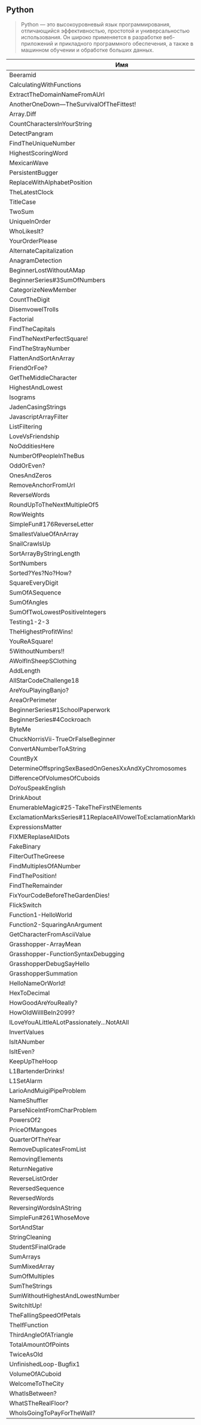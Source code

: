 ## Python

> Python — это высокоуровневый язык программирования, отличающийся
> эффективностью, простотой и универсальностью использования.
> Он широко применяется в разработке веб-приложений и прикладного
> программного обеспечения, а также в машинном обучении и обработке
> больших данных.

| Имя                                                                    | Уровень |                                                                                                                                                  Ссылка |
| ---------------------------------------------------------------------- | :-----: | ------------------------------------------------------------------------------------------------------------------------------------------------------: |
| Beeramid                                                               |  5kyu   |                                                                                                                             [Beeramid](./5kyu/Beeramid) |
| CalculatingWithFunctions                                               |  5kyu   |                                                                                             [CalculatingWithFunctions](./5kyu/CalculatingWithFunctions) |
| ExtractTheDomainNameFromAUrl                                           |  5kyu   |                                                                                     [ExtractTheDomainNameFromAUrl](./5kyu/ExtractTheDomainNameFromAUrl) |
| AnotherOneDown—TheSurvivalOfTheFittest!                                |  6kyu   |                                                       [AnotherOneDown—TheSurvivalOfTheFittest!](./6kyu/AnotherOneDown%E2%80%94TheSurvivalOfTheFittest!) |
| Array.Diff                                                             |  6kyu   |                                                                                                                         [Array.Diff](./6kyu/Array.Diff) |
| CountCharactersInYourString                                            |  6kyu   |                                                                                       [CountCharactersInYourString](./6kyu/CountCharactersInYourString) |
| DetectPangram                                                          |  6kyu   |                                                                                                                   [DetectPangram](./6kyu/DetectPangram) |
| FindTheUniqueNumber                                                    |  6kyu   |                                                                                                       [FindTheUniqueNumber](./6kyu/FindTheUniqueNumber) |
| HighestScoringWord                                                     |  6kyu   |                                                                                                         [HighestScoringWord](./6kyu/HighestScoringWord) |
| MexicanWave                                                            |  6kyu   |                                                                                                                       [MexicanWave](./6kyu/MexicanWave) |
| PersistentBugger                                                       |  6kyu   |                                                                                                             [PersistentBugger](./6kyu/PersistentBugger) |
| ReplaceWithAlphabetPosition                                            |  6kyu   |                                                                                       [ReplaceWithAlphabetPosition](./6kyu/ReplaceWithAlphabetPosition) |
| TheLatestClock                                                         |  6kyu   |                                                                                                                 [TheLatestClock](./6kyu/TheLatestClock) |
| TitleCase                                                              |  6kyu   |                                                                                                                           [TitleCase](./6kyu/TitleCase) |
| TwoSum                                                                 |  6kyu   |                                                                                                                                 [TwoSum](./6kyu/TwoSum) |
| UniqueInOrder                                                          |  6kyu   |                                                                                                                   [UniqueInOrder](./6kyu/UniqueInOrder) |
| WhoLikesIt?                                                            |  6kyu   |                                                                                                                       [WhoLikesIt?](./6kyu/WhoLikesIt?) |
| YourOrderPlease                                                        |  6kyu   |                                                                                                               [YourOrderPlease](./6kyu/YourOrderPlease) |
| AlternateCapitalization                                                |  7kyu   |                                                                                               [AlternateCapitalization](./7kyu/AlternateCapitalization) |
| AnagramDetection                                                       |  7kyu   |                                                                                                             [AnagramDetection](./7kyu/AnagramDetection) |
| BeginnerLostWithoutAMap                                                |  7kyu   |                                                                                               [BeginnerLostWithoutAMap](./7kyu/BeginnerLostWithoutAMap) |
| BeginnerSeries#3SumOfNumbers                                           |  7kyu   |                                                                                     [BeginnerSeries#3SumOfNumbers](./7kyu/BeginnerSeries#3SumOfNumbers) |
| CategorizeNewMember                                                    |  7kyu   |                                                                                                       [CategorizeNewMember](./7kyu/CategorizeNewMember) |
| CountTheDigit                                                          |  7kyu   |                                                                                                                   [CountTheDigit](./7kyu/CountTheDigit) |
| DisemvowelTrolls                                                       |  7kyu   |                                                                                                             [DisemvowelTrolls](./7kyu/DisemvowelTrolls) |
| Factorial                                                              |  7kyu   |                                                                                                                           [Factorial](./7kyu/Factorial) |
| FindTheCapitals                                                        |  7kyu   |                                                                                                               [FindTheCapitals](./7kyu/FindTheCapitals) |
| FindTheNextPerfectSquare!                                              |  7kyu   |                                                                                           [FindTheNextPerfectSquare!](./7kyu/FindTheNextPerfectSquare!) |
| FindTheStrayNumber                                                     |  7kyu   |                                                                                                         [FindTheStrayNumber](./7kyu/FindTheStrayNumber) |
| FlattenAndSortAnArray                                                  |  7kyu   |                                                                                                   [FlattenAndSortAnArray](./7kyu/FlattenAndSortAnArray) |
| FriendOrFoe?                                                           |  7kyu   |                                                                                                                     [FriendOrFoe?](./7kyu/FriendOrFoe?) |
| GetTheMiddleCharacter                                                  |  7kyu   |                                                                                                   [GetTheMiddleCharacter](./7kyu/GetTheMiddleCharacter) |
| HighestAndLowest                                                       |  7kyu   |                                                                                                             [HighestAndLowest](./7kyu/HighestAndLowest) |
| Isograms                                                               |  7kyu   |                                                                                                                             [Isograms](./7kyu/Isograms) |
| JadenCasingStrings                                                     |  7kyu   |                                                                                                         [JadenCasingStrings](./7kyu/JadenCasingStrings) |
| JavascriptArrayFilter                                                  |  7kyu   |                                                                                                   [JavascriptArrayFilter](./7kyu/JavascriptArrayFilter) |
| ListFiltering                                                          |  7kyu   |                                                                                                                   [ListFiltering](./7kyu/ListFiltering) |
| LoveVsFriendship                                                       |  7kyu   |                                                                                                             [LoveVsFriendship](./7kyu/LoveVsFriendship) |
| NoOdditiesHere                                                         |  7kyu   |                                                                                                                 [NoOdditiesHere](./7kyu/NoOdditiesHere) |
| NumberOfPeopleInTheBus                                                 |  7kyu   |                                                                                                 [NumberOfPeopleInTheBus](./7kyu/NumberOfPeopleInTheBus) |
| OddOrEven?                                                             |  7kyu   |                                                                                                                         [OddOrEven?](./7kyu/OddOrEven?) |
| OnesAndZeros                                                           |  7kyu   |                                                                                                                     [OnesAndZeros](./7kyu/OnesAndZeros) |
| RemoveAnchorFromUrl                                                    |  7kyu   |                                                                                                       [RemoveAnchorFromUrl](./7kyu/RemoveAnchorFromUrl) |
| ReverseWords                                                           |  7kyu   |                                                                                                                     [ReverseWords](./7kyu/ReverseWords) |
| RoundUpToTheNextMultipleOf5                                            |  7kyu   |                                                                                       [RoundUpToTheNextMultipleOf5](./7kyu/RoundUpToTheNextMultipleOf5) |
| RowWeights                                                             |  7kyu   |                                                                                                                         [RowWeights](./7kyu/RowWeights) |
| SimpleFun#176ReverseLetter                                             |  7kyu   |                                                                                         [SimpleFun#176ReverseLetter](./7kyu/SimpleFun#176ReverseLetter) |
| SmallestValueOfAnArray                                                 |  7kyu   |                                                                                                 [SmallestValueOfAnArray](./7kyu/SmallestValueOfAnArray) |
| SnailCrawlsUp                                                          |  7kyu   |                                                                                                                   [SnailCrawlsUp](./7kyu/SnailCrawlsUp) |
| SortArrayByStringLength                                                |  7kyu   |                                                                                               [SortArrayByStringLength](./7kyu/SortArrayByStringLength) |
| SortNumbers                                                            |  7kyu   |                                                                                                                       [SortNumbers](./7kyu/SortNumbers) |
| Sorted?Yes?No?How?                                                     |  7kyu   |                                                                                                         [Sorted?Yes?No?How?](./7kyu/Sorted?Yes?No?How?) |
| SquareEveryDigit                                                       |  7kyu   |                                                                                                             [SquareEveryDigit](./7kyu/SquareEveryDigit) |
| SumOfASequence                                                         |  7kyu   |                                                                                                                 [SumOfASequence](./7kyu/SumOfASequence) |
| SumOfAngles                                                            |  7kyu   |                                                                                                                       [SumOfAngles](./7kyu/SumOfAngles) |
| SumOfTwoLowestPositiveIntegers                                         |  7kyu   |                                                                                 [SumOfTwoLowestPositiveIntegers](./7kyu/SumOfTwoLowestPositiveIntegers) |
| Testing1-2-3                                                           |  7kyu   |                                                                                                                     [Testing1-2-3](./7kyu/Testing1-2-3) |
| TheHighestProfitWins!                                                  |  7kyu   |                                                                                                   [TheHighestProfitWins!](./7kyu/TheHighestProfitWins!) |
| YouReASquare!                                                          |  7kyu   |                                                                                                                   [YouReASquare!](./7kyu/YouReASquare!) |
| 5WithoutNumbers!!                                                      |  8kyu   |                                                                                                           [5WithoutNumbers!!](./8kyu/5WithoutNumbers!!) |
| AWolfInSheepSClothing                                                  |  8kyu   |                                                                                                   [AWolfInSheepSClothing](./8kyu/AWolfInSheepSClothing) |
| AddLength                                                              |  8kyu   |                                                                                                                           [AddLength](./8kyu/AddLength) |
| AllStarCodeChallenge18                                                 |  8kyu   |                                                                                                 [AllStarCodeChallenge18](./8kyu/AllStarCodeChallenge18) |
| AreYouPlayingBanjo?                                                    |  8kyu   |                                                                                                       [AreYouPlayingBanjo?](./8kyu/AreYouPlayingBanjo?) |
| AreaOrPerimeter                                                        |  8kyu   |                                                                                                               [AreaOrPerimeter](./8kyu/AreaOrPerimeter) |
| BeginnerSeries#1SchoolPaperwork                                        |  8kyu   |                                                                               [BeginnerSeries#1SchoolPaperwork](./8kyu/BeginnerSeries#1SchoolPaperwork) |
| BeginnerSeries#4Cockroach                                              |  8kyu   |                                                                                           [BeginnerSeries#4Cockroach](./8kyu/BeginnerSeries#4Cockroach) |
| ByteMe                                                                 |  8kyu   |                                                                                                                                 [ByteMe](./8kyu/ByteMe) |
| ChuckNorrisVii-TrueOrFalseBeginner                                     |  8kyu   |                                                                         [ChuckNorrisVii-TrueOrFalseBeginner](./8kyu/ChuckNorrisVii-TrueOrFalseBeginner) |
| ConvertANumberToAString                                                |  8kyu   |                                                                                               [ConvertANumberToAString](./8kyu/ConvertANumberToAString) |
| CountByX                                                               |  8kyu   |                                                                                                                             [CountByX](./8kyu/CountByX) |
| DetermineOffspringSexBasedOnGenesXxAndXyChromosomes                    |  8kyu   |                                       [DetermineOffspringSexBasedOnGenesXxAndXyChromosomes](./8kyu/DetermineOffspringSexBasedOnGenesXxAndXyChromosomes) |
| DifferenceOfVolumesOfCuboids                                           |  8kyu   |                                                                                     [DifferenceOfVolumesOfCuboids](./8kyu/DifferenceOfVolumesOfCuboids) |
| DoYouSpeakEnglish                                                      |  8kyu   |                                                                                                           [DoYouSpeakEnglish](./8kyu/DoYouSpeakEnglish) |
| DrinkAbout                                                             |  8kyu   |                                                                                                                         [DrinkAbout](./8kyu/DrinkAbout) |
| EnumerableMagic#25-TakeTheFirstNElements                               |  8kyu   |                                                             [EnumerableMagic#25-TakeTheFirstNElements](./8kyu/EnumerableMagic#25-TakeTheFirstNElements) |
| ExclamationMarksSeries#11ReplaceAllVowelToExclamationMarkInTheSentence |  8kyu   | [ExclamationMarksSeries#11ReplaceAllVowelToExclamationMarkInTheSentence](./8kyu/ExclamationMarksSeries#11ReplaceAllVowelToExclamationMarkInTheSentence) |
| ExpressionsMatter                                                      |  8kyu   |                                                                                                           [ExpressionsMatter](./8kyu/ExpressionsMatter) |
| FIXMEReplaseAllDots                                                    |  8kyu   |                                                                                                       [FIXMEReplaseAllDots](./8kyu/FIXMEReplaseAllDots) |
| FakeBinary                                                             |  8kyu   |                                                                                                                         [FakeBinary](./8kyu/FakeBinary) |
| FilterOutTheGreese                                                     |  8kyu   |                                                                                                         [FilterOutTheGreese](./8kyu/FilterOutTheGreese) |
| FindMultiplesOfANumber                                                 |  8kyu   |                                                                                                 [FindMultiplesOfANumber](./8kyu/FindMultiplesOfANumber) |
| FindThePosition!                                                       |  8kyu   |                                                                                                             [FindThePosition!](./8kyu/FindThePosition!) |
| FindTheRemainder                                                       |  8kyu   |                                                                                                             [FindTheRemainder](./8kyu/FindTheRemainder) |
| FixYourCodeBeforeTheGardenDies!                                        |  8kyu   |                                                                               [FixYourCodeBeforeTheGardenDies!](./8kyu/FixYourCodeBeforeTheGardenDies!) |
| FlickSwitch                                                            |  8kyu   |                                                                                                                       [FlickSwitch](./8kyu/FlickSwitch) |
| Function1-HelloWorld                                                   |  8kyu   |                                                                                                     [Function1-HelloWorld](./8kyu/Function1-HelloWorld) |
| Function2-SquaringAnArgument                                           |  8kyu   |                                                                                     [Function2-SquaringAnArgument](./8kyu/Function2-SquaringAnArgument) |
| GetCharacterFromAsciiValue                                             |  8kyu   |                                                                                         [GetCharacterFromAsciiValue](./8kyu/GetCharacterFromAsciiValue) |
| Grasshopper-ArrayMean                                                  |  8kyu   |                                                                                                   [Grasshopper-ArrayMean](./8kyu/Grasshopper-ArrayMean) |
| Grasshopper-FunctionSyntaxDebugging                                    |  8kyu   |                                                                       [Grasshopper-FunctionSyntaxDebugging](./8kyu/Grasshopper-FunctionSyntaxDebugging) |
| GrasshopperDebugSayHello                                               |  8kyu   |                                                                                             [GrasshopperDebugSayHello](./8kyu/GrasshopperDebugSayHello) |
| GrasshopperSummation                                                   |  8kyu   |                                                                                                     [GrasshopperSummation](./8kyu/GrasshopperSummation) |
| HelloNameOrWorld!                                                      |  8kyu   |                                                                                                           [HelloNameOrWorld!](./8kyu/HelloNameOrWorld!) |
| HexToDecimal                                                           |  8kyu   |                                                                                                                     [HexToDecimal](./8kyu/HexToDecimal) |
| HowGoodAreYouReally?                                                   |  8kyu   |                                                                                                     [HowGoodAreYouReally?](./8kyu/HowGoodAreYouReally?) |
| HowOldWillIBeIn2099?                                                   |  8kyu   |                                                                                                     [HowOldWillIBeIn2099?](./8kyu/HowOldWillIBeIn2099?) |
| ILoveYouALittleALotPassionately...NotAtAll                             |  8kyu   |                                                         [ILoveYouALittleALotPassionately...NotAtAll](./8kyu/ILoveYouALittleALotPassionately...NotAtAll) |
| InvertValues                                                           |  8kyu   |                                                                                                                     [InvertValues](./8kyu/InvertValues) |
| IsItANumber                                                            |  8kyu   |                                                                                                                       [IsItANumber](./8kyu/IsItANumber) |
| IsItEven?                                                              |  8kyu   |                                                                                                                           [IsItEven?](./8kyu/IsItEven?) |
| KeepUpTheHoop                                                          |  8kyu   |                                                                                                                   [KeepUpTheHoop](./8kyu/KeepUpTheHoop) |
| L1BartenderDrinks!                                                     |  8kyu   |                                                                                                         [L1BartenderDrinks!](./8kyu/L1BartenderDrinks!) |
| L1SetAlarm                                                             |  8kyu   |                                                                                                                         [L1SetAlarm](./8kyu/L1SetAlarm) |
| LarioAndMuigiPipeProblem                                               |  8kyu   |                                                                                             [LarioAndMuigiPipeProblem](./8kyu/LarioAndMuigiPipeProblem) |
| NameShuffler                                                           |  8kyu   |                                                                                                                     [NameShuffler](./8kyu/NameShuffler) |
| ParseNiceIntFromCharProblem                                            |  8kyu   |                                                                                       [ParseNiceIntFromCharProblem](./8kyu/ParseNiceIntFromCharProblem) |
| PowersOf2                                                              |  8kyu   |                                                                                                                           [PowersOf2](./8kyu/PowersOf2) |
| PriceOfMangoes                                                         |  8kyu   |                                                                                                                 [PriceOfMangoes](./8kyu/PriceOfMangoes) |
| QuarterOfTheYear                                                       |  8kyu   |                                                                                                             [QuarterOfTheYear](./8kyu/QuarterOfTheYear) |
| RemoveDuplicatesFromList                                               |  8kyu   |                                                                                             [RemoveDuplicatesFromList](./8kyu/RemoveDuplicatesFromList) |
| RemovingElements                                                       |  8kyu   |                                                                                                             [RemovingElements](./8kyu/RemovingElements) |
| ReturnNegative                                                         |  8kyu   |                                                                                                                 [ReturnNegative](./8kyu/ReturnNegative) |
| ReverseListOrder                                                       |  8kyu   |                                                                                                             [ReverseListOrder](./8kyu/ReverseListOrder) |
| ReversedSequence                                                       |  8kyu   |                                                                                                             [ReversedSequence](./8kyu/ReversedSequence) |
| ReversedWords                                                          |  8kyu   |                                                                                                                   [ReversedWords](./8kyu/ReversedWords) |
| ReversingWordsInAString                                                |  8kyu   |                                                                                               [ReversingWordsInAString](./8kyu/ReversingWordsInAString) |
| SimpleFun#261WhoseMove                                                 |  8kyu   |                                                                                                 [SimpleFun#261WhoseMove](./8kyu/SimpleFun#261WhoseMove) |
| SortAndStar                                                            |  8kyu   |                                                                                                                       [SortAndStar](./8kyu/SortAndStar) |
| StringCleaning                                                         |  8kyu   |                                                                                                                 [StringCleaning](./8kyu/StringCleaning) |
| StudentSFinalGrade                                                     |  8kyu   |                                                                                                         [StudentSFinalGrade](./8kyu/StudentSFinalGrade) |
| SumArrays                                                              |  8kyu   |                                                                                                                           [SumArrays](./8kyu/SumArrays) |
| SumMixedArray                                                          |  8kyu   |                                                                                                                   [SumMixedArray](./8kyu/SumMixedArray) |
| SumOfMultiples                                                         |  8kyu   |                                                                                                                 [SumOfMultiples](./8kyu/SumOfMultiples) |
| SumTheStrings                                                          |  8kyu   |                                                                                                                   [SumTheStrings](./8kyu/SumTheStrings) |
| SumWithoutHighestAndLowestNumber                                       |  8kyu   |                                                                             [SumWithoutHighestAndLowestNumber](./8kyu/SumWithoutHighestAndLowestNumber) |
| SwitchItUp!                                                            |  8kyu   |                                                                                                                       [SwitchItUp!](./8kyu/SwitchItUp!) |
| TheFallingSpeedOfPetals                                                |  8kyu   |                                                                                               [TheFallingSpeedOfPetals](./8kyu/TheFallingSpeedOfPetals) |
| TheIfFunction                                                          |  8kyu   |                                                                                                                   [TheIfFunction](./8kyu/TheIfFunction) |
| ThirdAngleOfATriangle                                                  |  8kyu   |                                                                                                   [ThirdAngleOfATriangle](./8kyu/ThirdAngleOfATriangle) |
| TotalAmountOfPoints                                                    |  8kyu   |                                                                                                       [TotalAmountOfPoints](./8kyu/TotalAmountOfPoints) |
| TwiceAsOld                                                             |  8kyu   |                                                                                                                         [TwiceAsOld](./8kyu/TwiceAsOld) |
| UnfinishedLoop-Bugfix1                                                 |  8kyu   |                                                                                                 [UnfinishedLoop-Bugfix1](./8kyu/UnfinishedLoop-Bugfix1) |
| VolumeOfACuboid                                                        |  8kyu   |                                                                                                               [VolumeOfACuboid](./8kyu/VolumeOfACuboid) |
| WelcomeToTheCity                                                       |  8kyu   |                                                                                                             [WelcomeToTheCity](./8kyu/WelcomeToTheCity) |
| WhatIsBetween?                                                         |  8kyu   |                                                                                                                 [WhatIsBetween?](./8kyu/WhatIsBetween?) |
| WhatSTheRealFloor?                                                     |  8kyu   |                                                                                                         [WhatSTheRealFloor?](./8kyu/WhatSTheRealFloor?) |
| WhoIsGoingToPayForTheWall?                                             |  8kyu   |                                                                                         [WhoIsGoingToPayForTheWall?](./8kyu/WhoIsGoingToPayForTheWall?) |
